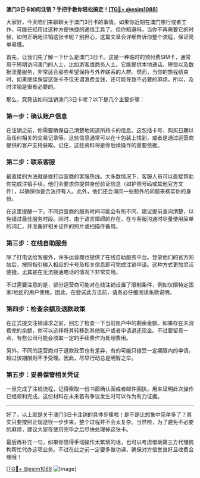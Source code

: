 **澳门3日卡如何注销？手把手教你轻松搞定！[[TG💪+ @esim1088](https://t.me/s/esim1088)]**

大家好，今天咱们来聊聊关于澳门3日卡的事情。如果你近期在澳门旅行或者工作，可能已经用过这种方便快捷的通信工具了。但你知道吗，当你不再需要它的时候，如何正确地注销这张卡呢？别担心，这篇文章会详细告诉你整个流程，保证简单易懂。

首先，让我们先了解一下什么是澳门3日卡。这是一种临时的预付费SIM卡，通常用于短期访问澳门的人士，比如游客或商务人士。它能提供本地通话、短信以及数据流量服务，非常适合那些希望保持与外界联系的人群。然而，当你的旅程结束时，如果继续保留这张卡不仅无谓浪费金钱，还可能导致不必要的麻烦。所以，及时注销是很有必要的。

那么，究竟该如何注销澳门3日卡呢？以下是几个主要步骤：

### **第一步：确认账户信息**
在注销之前，你需要确保自己清楚地知道所持卡的信息。这包括卡号、购买日期以及任何相关的交易记录等。这些信息通常可以在卡包装上找到，或者是通过运营商提供的客户支持获取。记住，这些资料将是你后续操作的重要依据。

### **第二步：联系客服**
最直接的方法就是拨打运营商的客服热线。大多数情况下，客服人员可以直接帮助你完成注销手续。他们会要求你提供身份验证信息（如护照号码或其他官方文件），以确保你是合法持有人。此外，他们还会询问一些额外的问题来核实你的身份。

在这里提醒一下，不同运营商的服务时间可能会有所不同，建议提前查询清楚，以免错过最佳服务时段。同时，由于语言障碍的存在，在与客服沟通时尽量使用简单的词汇，并准备好相关证件的照片或扫描件备用。

### **第三步：在线自助服务**
除了打电话给客服外，许多运营商也提供了在线自助服务平台。登录他们的官方网站后，按照指引输入相应的卡号及相关信息即可完成注销申请。这种方式更加灵活便捷，尤其是在无法拨通电话的情况下非常实用。

不过需要注意的是，部分运营商可能对在线注销设置了限制条件，例如仅限特定国家/地区的用户使用。因此，在尝试此方法前，请务必仔细阅读条款说明。

### **第四步：检查余额及退款政策**
在正式提交注销请求之前，别忘了检查一下当前账户中的剩余金额。如果存在未消费完的余额，你可以选择将其转移到其他账户或者申请退还现金。不过要留意一点，有些公司可能会收取一定的手续费作为处理费用。

另外，不同的运营商对于退款政策也有差异，有的可能只接受一定期限内的申请，超过该期限则不予受理。因此，尽早行动总是明智之举。

### **第五步：妥善保管相关凭证**
一旦完成了注销流程，记得索取一份书面确认函或者邮件回执，用来证明此次操作已经顺利完成。这份材料在未来若有争议发生时可以作为有力证据。

---

好了，以上就是关于澳门3日卡注销的具体步骤啦！是不是比想象中简单多了？其实只要按照正规途径一步步来，整个过程并不会太复杂。当然啦，为了避免不必要的麻烦，建议大家在使用完毕之后尽快处理掉这张卡。

最后再补充一句，如果你觉得手动操作太繁琐的话，也可以考虑借助第三方代理机构帮忙代办这项业务。不过在此之前一定要多做功课，确保对方信誉良好且收费合理哦！

[[TG💪+ @esim1088](https://t.me/s/esim1088) ![Image](https://i.postimg.cc/4NQfJmqS/Snipaste-2025-05-13-00-14-12.png)]